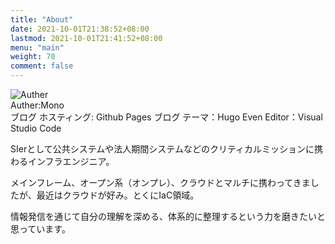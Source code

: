 ```yaml
---
title: "About"
date: 2021-10-01T21:38:52+08:00
lastmod: 2021-10-01T21:41:52+08:00
menu: "main"
weight: 70
comment: false
---
```


![Auther](img/mono.png)  
Auther:Mono  
ブログ ホスティング: Github Pages
ブログ テーマ：Hugo Even
Editor：Visual Studio Code

SIerとして公共システムや法人期間システムなどのクリティカルミッションに携わるインフラエンジニア。

メインフレーム、オープン系（オンプレ）、クラウドとマルチに携わってきましたが、最近はクラウドが好み。とくにIaC領域。

情報発信を通じて自分の理解を深める、体系的に整理するという力を磨きたいと思っています。

